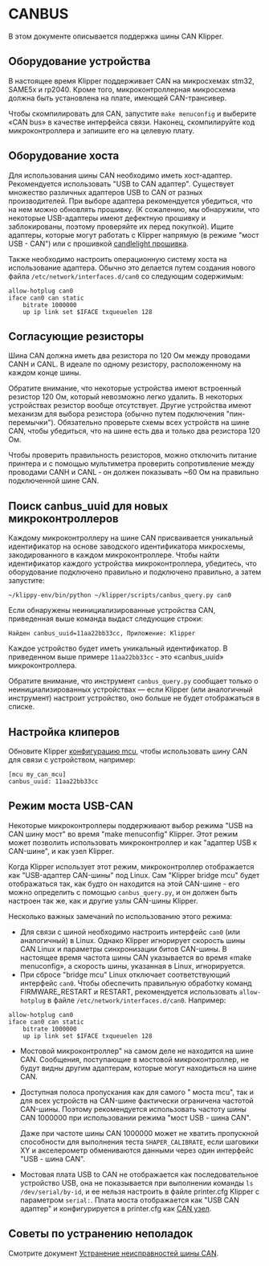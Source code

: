 # CANBUS

В этом документе описывается поддержка шины CAN Klipper.

## Оборудование устройства

В настоящее время Klipper поддерживает CAN на микросхемах stm32, SAME5x и rp2040. Кроме того, микроконтроллерная микросхема должна быть установлена на плате, имеющей CAN-трансивер.

Чтобы скомпилировать для CAN, запустите `make menuconfig` и выберите «CAN bus» в качестве интерфейса связи. Наконец, скомпилируйте код микроконтроллера и запишите его на целевую плату.

## Оборудование хоста

Для использования шины CAN необходимо иметь хост-адаптер. Рекомендуется использовать "USB to CAN адаптер". Существует множество различных адаптеров USB to CAN от разных производителей. При выборе адаптера рекомендуется убедиться, что на нем можно обновлять прошивку. (К сожалению, мы обнаружили, что некоторые USB-адаптеры имеют дефектную прошивку и заблокированы, поэтому проверяйте их перед покупкой). Ищите адаптеры, которые могут работать с Klipper напрямую (в режиме "мост USB - CAN") или с прошивкой [candlelight прошивка](https://github.com/candle-usb/candleLight_fw).

Также необходимо настроить операционную систему хоста на использование адаптера. Обычно это делается путем создания нового файла `/etc/network/interfaces.d/can0` со следующим содержимым:

```
allow-hotplug can0
iface can0 can static
    bitrate 1000000
    up ip link set $IFACE txqueuelen 128
```

## Согласующие резисторы

Шина CAN должна иметь два резистора по 120 Ом между проводами CANH и CANL. В идеале по одному резистору, расположенному на каждом конце шины.

Обратите внимание, что некоторые устройства имеют встроенный резистор 120 Ом, который невозможно легко удалить. В некоторых устройствах резистор вообще отсутствует. Другие устройства имеют механизм для выбора резистора (обычно путем подключения "пин-перемычки"). Обязательно проверьте схемы всех устройств на шине CAN, чтобы убедиться, что на шине есть два и только два резистора 120 Ом.

Чтобы проверить правильность резисторов, можно отключить питание принтера и с помощью мультиметра проверить сопротивление между проводами CANH и CANL ‐ он должен показывать ~60 Ом на правильно подключенной шине CAN.

## Поиск canbus_uuid для новых микроконтроллеров

Каждому микроконтроллеру на шине CAN присваивается уникальный идентификатор на основе заводского идентификатора микросхемы, закодированного в каждом микроконтроллере. Чтобы найти идентификатор каждого устройства микроконтроллера, убедитесь, что оборудование подключено правильно и подключено правильно, а затем запустите:

```
~/klippy-env/bin/python ~/klipper/scripts/canbus_query.py can0
```

Если обнаружены неинициализированные устройства CAN, приведенная выше команда выдаст следующие строки:

```
Найден canbus_uuid=11aa22bb33cc, Приложение: Klipper
```

Каждое устройство будет иметь уникальный идентификатор. В приведенном выше примере `11aa22bb33cc` ‐ это «canbus_uuid» микроконтроллера.

Обратите внимание, что инструмент `canbus_query.py` сообщает только о неинициализированных устройствах — если Klipper (или аналогичный инструмент) настроит устройство, оно больше не будет отображаться в списке.

## Настройка клиперов

Обновите Klipper [конфигурацию mcu](Config_Reference.md#mcu), чтобы использовать шину CAN для связи с устройством, например:

```
[mcu my_can_mcu]
canbus_uuid: 11aa22bb33cc
```

## Режим моста USB-CAN

Некоторые микроконтроллеры поддерживают выбор режима "USB на CAN шину мост" во время "make menuconfig" Klipper. Этот режим может позволить использовать микроконтроллер и как "адаптер USB к CAN-шине", и как узел Klipper.

Когда Klipper использует этот режим, микроконтроллер отображается как "USB-адаптер CAN-шины" под Linux. Сам "Klipper bridge mcu" будет отображаться так, как будто он находится на этой CAN-шине - его можно определить с помощью `canbus_query.py`, и он должен быть настроен так же, как и другие узлы CAN-шины Klipper.

Несколько важных замечаний по использованию этого режима:

* Для связи с шиной необходимо настроить интерфейс `can0` (или аналогичный) в Linux. Однако Klipper игнорирует скорость шины CAN Linux и параметры синхронизации битов CAN-шины. В настоящее время частота шины CAN указывается во время «make menuconfig», а скорость шины, указанная в Linux, игнорируется.
* При сбросе "bridge mcu" Linux отключает соответствующий интерфейс `can0`. Чтобы обеспечить правильную обработку команд FIRMWARE_RESTART и RESTART, рекомендуется использовать `allow-hotplug` в файле `/etc/network/interfaces.d/can0`. Например:

```
allow-hotplug can0
iface can0 can static
    bitrate 1000000
    up ip link set $IFACE txqueuelen 128
```

* Мостовой микроконтроллер" на самом деле не находится на шине CAN. Сообщения, поступающие в мостовой микроконтроллер, не будут видны другим адаптерам, которые могут находиться на шине CAN.
* Доступная полоса пропускания как для самого " моста mcu", так и для всех устройств на CAN-шине фактически ограничена частотой CAN-шины. Поэтому рекомендуется использовать частоту шины CAN 1000000 при использовании режима "мост USB - шина CAN".

   Даже при частоте шины CAN 1000000 может не хватить пропускной способности для выполнения теста `SHAPER_CALIBRATE`, если шаговики XY и акселерометр обмениваются данными через один интерфейс "USB - шина CAN".
* Мостовая плата USB to CAN не отображается как последовательное устройство USB, она не показывается при выполнении команды `ls /dev/serial/by-id`, и ее нельзя настроить в файле printer.cfg Klipper с параметром `serial:`. Плата моста отображается как "USB CAN адаптер" и конфигурируется в printer.cfg как [CAN узел](#configuring-klipper).

## Советы по устранению неполадок

Смотрите документ [Устранение неисправностей шины CAN](CANBUS_Troubleshooting.md).
